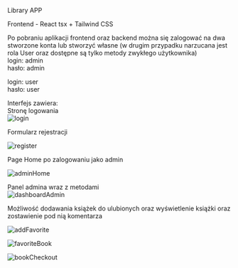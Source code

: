 Library APP  

Frontend - React tsx + Tailwind CSS  

Po pobraniu aplikacji frontend oraz backend można się zalogować na dwa stworzone konta lub stworzyć własne (w drugim przypadku narzucana jest rola User oraz dostępne są tylko metody zwykłego użytkownika)  
login: admin  
hasło: admin  

login: user  
hasło:  user

Interfejs zawiera:  
Stronę logowania  
![login](https://github.com/Swtkk/libraryFrontend/assets/109549260/c351d81a-a0ba-4890-9a38-8978a95418f3)  
  
Formularz rejestracji  

![register](https://github.com/Swtkk/libraryFrontend/assets/109549260/3a64853a-ee25-41b4-baa8-0441a952a7ca)  

Page Home po zalogowaniu jako admin  

![adminHome](https://github.com/Swtkk/libraryFrontend/assets/109549260/590fa5a0-77e3-419e-b9c6-04b6e65cfb70)  

Panel admina wraz z metodami  
![dashboardAdmin](https://github.com/Swtkk/libraryFrontend/assets/109549260/57b8947f-3e3b-4022-86f0-d7147b841ba9)  


Możliwość dodawania książek do ulubionych oraz wyświetlenie książki oraz zostawienie pod nią komentarza  


![addFavorite](https://github.com/Swtkk/libraryFrontend/assets/109549260/b4633ea7-873c-4268-b637-d7686ce5011f)  

![favoriteBook](https://github.com/Swtkk/libraryFrontend/assets/109549260/1c5d97d0-4c70-4ee0-959a-654bbb69083e)  

![bookCheckout](https://github.com/Swtkk/libraryFrontend/assets/109549260/9ed3a652-c4d9-42af-8526-319f4d3e6add)







